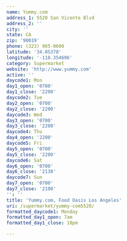 ```yaml
---
name: Yummy.com
address_1: 5520 San Vicente Blvd
address_2: ''
city: ''
state: CA
zip: '90019'
phone: (323) 965-0600
latitude: '34.05378'
longitude: '-118.354696'
category: Supermarket
website: 'http://www.yummy.com'
active: ''
daycode1: Mon
day1_open: '0700'
day1_close: '2200'
daycode2: Tue
day2_open: '0700'
day2_close: '2200'
daycode3: Wed
day3_open: '0700'
day3_close: '2200'
daycode4: Thu
day4_open: '2200'
daycode5: Fri
day5_open: '0700'
day5_close: '2200'
daycode6: Sat
day6_open: '0700'
day6_close: '2130'
daycode7: Sun
day7_open: '0700'
day7_close: '2100'
'': ''
title: 'Yummy.com, Food Oasis Los Angeles'
uri: /supermarket/yummy-com5520/
formatted_daycode1: Monday
formatted_day1_open: 7am
formatted_day1_close: 10pm

---
```

